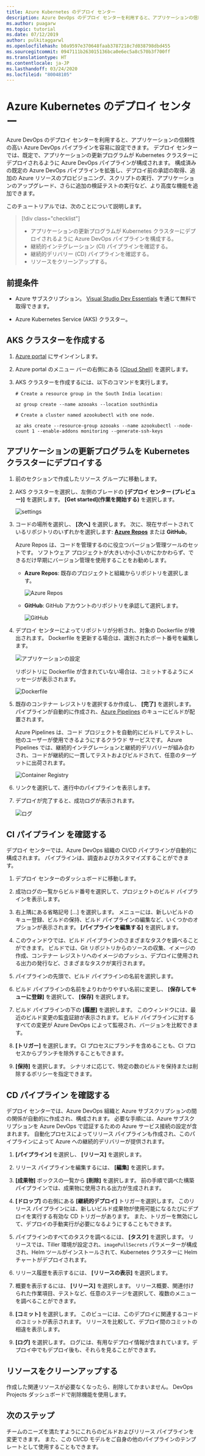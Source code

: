 ```yaml
---
title: Azure Kubernetes のデプロイ センター
description: Azure DevOps のデプロイ センターを利用すると、アプリケーションの信頼性の高い Azure DevOps パイプラインを容易に設定できます
ms.author: puagarw
ms.topic: tutorial
ms.date: 07/12/2019
author: pulkitaggarwl
ms.openlocfilehash: b0a9597e370648faab3787218c7d038798dbd455
ms.sourcegitcommit: 0947111b263015136bca0e6ec5a8c570b3f700ff
ms.translationtype: HT
ms.contentlocale: ja-JP
ms.lasthandoff: 03/24/2020
ms.locfileid: "80048105"
---
```

# <a name="deployment-center-for-azure-kubernetes"></a>Azure Kubernetes のデプロイ センター

Azure DevOps のデプロイ センターを利用すると、アプリケーションの信頼性の高い Azure DevOps パイプラインを容易に設定できます。 デプロイ センターでは、既定で、アプリケーションの更新プログラムが Kubernetes クラスターにデプロイされるように Azure DevOps パイプラインが構成されます。 構成済みの既定の Azure DevOps パイプラインを拡張し、デプロイ前の承認の取得、追加の Azure リソースのプロビジョニング、スクリプトの実行、アプリケーションのアップグレード、さらに追加の検証テストの実行など、より高度な機能を追加できます。

このチュートリアルでは、次のことについて説明します。

> [!div class="checklist"]
> * アプリケーションの更新プログラムが Kubernetes クラスターにデプロイされるように Azure DevOps パイプラインを構成する。
> * 継続的インテグレーション (CI) パイプラインを確認する。
> * 継続的デリバリー (CD) パイプラインを確認する。
> * リソースをクリーンアップする。

## <a name="prerequisites"></a>前提条件

* Azure サブスクリプション。 [Visual Studio Dev Essentials](https://visualstudio.microsoft.com/dev-essentials/) を通じて無料で取得できます。

* Azure Kubernetes Service (AKS) クラスター。

## <a name="create-an-aks-cluster"></a>AKS クラスターを作成する

1. [Azure portal](https://portal.azure.com/) にサインインします。

1. Azure portal のメニュー バーの右側にある [[Cloud Shell]](https://docs.microsoft.com/azure/cloud-shell/overview) を選択します。

1. AKS クラスターを作成するには、以下のコマンドを実行します。

    ```azurecli
    # Create a resource group in the South India location:

    az group create --name azooaks --location southindia

    # Create a cluster named azookubectl with one node.

    az aks create --resource-group azooaks --name azookubectl --node-count 1 --enable-addons monitoring --generate-ssh-keys
    ```

## <a name="deploy-application-updates-to-a-kubernetes-cluster"></a>アプリケーションの更新プログラムを Kubernetes クラスターにデプロイする

1. 前のセクションで作成したリソース グループに移動します。

1. AKS クラスターを選択し、左側のブレードの **[デプロイ センター (プレビュー)]** を選択します。 **[Get started]\(作業を開始する\)** を選択します。

   ![settings](media/deployment-center-launcher/settings.png)

1. コードの場所を選択し、 **[次へ]** を選択します。 次に、現在サポートされているリポジトリのいずれかを選択します: **[Azure Repos](https://docs.microsoft.com/azure/devops/repos/index?view=azure-devops)** または **GitHub**。

    Azure Repos は、コードを管理するのに役立つバージョン管理ツールのセットです。 ソフトウェア プロジェクトが大きいか小さいかにかかわらず、できるだけ早期にバージョン管理を使用することをお勧めします。

    - **Azure Repos**: 既存のプロジェクトと組織からリポジトリを選択します。

        ![Azure Repos](media/deployment-center-launcher/azure-repos.gif)

    - **GitHub**: GitHub アカウントのリポジトリを承認して選択します。

        ![GitHub](media/deployment-center-launcher/github.gif)


1. デプロイ センターによってリポジトリが分析され、対象の Dockerfile が検出されます。 Dockerfile を更新する場合は、識別されたポート番号を編集します。

    ![アプリケーションの設定](media/deployment-center-launcher/application-settings.png)

    リポジトリに Dockerfile が含まれていない場合は、コミットするようにメッセージが表示されます。

    ![Dockerfile](media/deployment-center-launcher/dockerfile.png)

1. 既存のコンテナー レジストリを選択するか作成し、 **[完了]** を選択します。 パイプラインが自動的に作成され、[Azure Pipelines](https://docs.microsoft.com/azure/devops/pipelines/index?view=azure-devops) のキューにビルドが配置されます。

    Azure Pipelines は、コード プロジェクトを自動的にビルドしてテストし、他のユーザーが使用できるようにするクラウド サービスです。 Azure Pipelines では、継続的インテグレーションと継続的デリバリーが組み合わされ、コードが継続的に一貫してテストおよびビルドされて、任意のターゲットに出荷されます。

    ![Container Registry](media/deployment-center-launcher/container-registry.png)

1. リンクを選択して、進行中のパイプラインを表示します。

1. デプロイが完了すると、成功ログが表示されます。

    ![ログ](media/deployment-center-launcher/logs.png)

## <a name="examine-the-ci-pipeline"></a>CI パイプライン を確認する

デプロイ センターでは、Azure DevOps 組織の CI/CD パイプラインが自動的に構成されます。 パイプラインは、調査およびカスタマイズすることができます。

1. デプロイ センターのダッシュボードに移動します。  

1. 成功ログの一覧からビルド番号を選択して、プロジェクトのビルド パイプラインを表示します。

1. 右上隅にある省略記号 [...] を選択します。 メニューには、新しいビルドのキュー登録、ビルドの保持、ビルド パイプラインの編集など、いくつかのオプションが表示されます。 **[パイプラインを編集する]** を選択します。 

1. このウィンドウでは、ビルド パイプラインのさまざまなタスクを調べることができます。 ビルドでは、Git リポジトリからのソースの収集、イメージの作成、コンテナー レジストリへのイメージのプッシュ、デプロイに使用される出力の発行など、さまざまなタスクが実行されます。

1. パイプラインの先頭で、ビルド パイプラインの名前を選択します。

1. ビルド パイプラインの名前をよりわかりやすい名前に変更し、 **[保存してキューに登録]** を選択して、 **[保存]** を選択します。

1. ビルド パイプラインの下の **[履歴]** を選択します。 このウィンドウには、最近のビルド変更の監査証跡が表示されます。 ビルド パイプラインに対するすべての変更が Azure DevOps によって監視され、バージョンを比較できます。

1. **[トリガー]** を選択します。 CI プロセスにブランチを含めることも、CI プロセスからブランチを除外することもできます。

1. **[保持]** を選択します。 シナリオに応じて、特定の数のビルドを保持または削除するポリシーを指定できます。

## <a name="examine-the-cd-pipeline"></a>CD パイプライン を確認する

デプロイ センターでは、Azure DevOps 組織と Azure サブスクリプションの間の関係が自動的に作成され、構成されます。 必要な手順には、Azure サブスクリプションを Azure DevOps で認証するための Azure サービス接続の設定が含まれます。 自動化プロセスによってリリース パイプラインも作成され、このパイプラインによって Azure への継続的デリバリーが提供されます。

1. **[パイプライン]** を選択し、 **[リリース]** を選択します。

1. リリース パイプラインを編集するには、 **[編集]** を選択します。

1. **[成果物]** ボックスの一覧から **[削除]** を選択します。 前の手順で調べた構築パイプラインでは、成果物に使用される出力が生成されます。 

1. **[ドロップ]** の右側にある **[継続的デプロイ]** トリガーを選択します。 このリリース パイプラインには、新しいビルド成果物が使用可能になるたびにデプロイを実行する有効な CD トリガーがあります。 また、トリガーを無効にして、デプロイの手動実行が必要になるようにすることもできます。

1. パイプラインのすべてのタスクを調べるには、 **[タスク]** を選択します。 リリースでは、Tiller 環境が設定され、`imagePullSecrets` パラメーターが構成され、Helm ツールがインストールされて、Kubernetes クラスターに Helm チャートがデプロイされます。

1. リリース履歴を表示するには、 **[リリースの表示]** を選択します。

1. 概要を表示するには、 **[リリース]** を選択します。 リリース概要、関連付けられた作業項目、テストなど、任意のステージを選択して、複数のメニューを調べることができます。 

1. **[コミット]** を選択します。 このビューには、このデプロイに関連するコードのコミットが表示されます。 リリースを比較して、デプロイ間のコミットの相違を表示します。

1. **[ログ]** を選択します。 ログには、有用なデプロイ情報が含まれています。デプロイ中でもデプロイ後も、それらを見ることができます。

## <a name="clean-up-resources"></a>リソースをクリーンアップする

作成した関連リソースが必要なくなったら、削除してかまいません。 DevOps Projects ダッシュボードで削除機能を使用します。

## <a name="next-steps"></a>次のステップ

チームのニーズを満たすようにこれらのビルドおよびリリース パイプラインを変更できます。 また、この CI/CD モデルをご自身の他のパイプラインのテンプレートとして使用することもできます。
